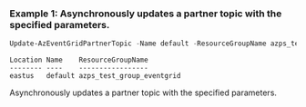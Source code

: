 ### Example 1: Asynchronously updates a partner topic with the specified parameters.
```powershell
Update-AzEventGridPartnerTopic -Name default -ResourceGroupName azps_test_group_eventgrid -IdentityType 'SystemAssigned, UserAssigned' -IdentityUserAssignedIdentity @{"/subscriptions/{subId}/resourcegroups/azps_test_group_eventgrid/providers/Microsoft.ManagedIdentity/userAssignedIdentities/uami"="{}"}
```

```output
Location Name    ResourceGroupName
-------- ----    -----------------
eastus   default azps_test_group_eventgrid
```

Asynchronously updates a partner topic with the specified parameters.